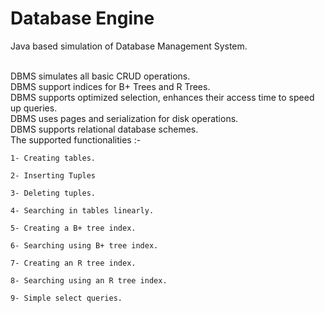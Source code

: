 # Database Engine

Java based simulation of Database Management System.

<br />
DBMS simulates all basic CRUD operations.
<br />
DBMS support indices for B+ Trees and R Trees.
<br />
DBMS supports optimized selection, enhances their access time to speed up queries.
<br />
DBMS uses pages and serialization for disk operations.
<br />
DBMS supports relational database schemes.

<br />
The supported functionalities :-

<br />

    1- Creating tables.

    2- Inserting Tuples

    3- Deleting tuples.

    4- Searching in tables linearly.

    5- Creating a B+ tree index.

    6- Searching using B+ tree index.

    7- Creating an R tree index.

    8- Searching using an R tree index.

    9- Simple select queries.